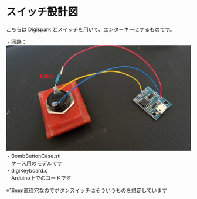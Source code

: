 # スイッチ設計図

こちらは Digispark とスイッチを用いて、エンターキーにするものです。

・回路：<br />
![](Wire.jpg)<br />
・BombButtonCase.stl<br />
　ケース用のモデルです<br />
・digiKeyboard.c<br />
　Arduino上でのコードです<br />
 
 ※16mm直径穴なのでボタンスイッチはそういうものを想定しています
